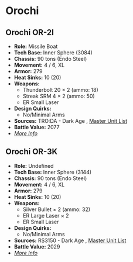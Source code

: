 # Orochi 

## Orochi OR-2I 

- **Role:** Missile Boat 
- **Tech Base:** Inner Sphere (3084) 
- **Chassis:** 90 tons (Endo Steel) 
- **Movement:** 4 / 6, XL 
- **Armor:** 279 
- **Heat Sinks:** 10 (20) 
- **Weapons:** 
  - Thunderbolt 20 × 2 (ammo: 18) 
  - Streak SRM 4 × 2 (ammo: 50) 
  - ER Small Laser 
- **Design Quirks:** 
  - No/Minimal Arms 
- **Sources:** TRO:DA - Dark Age , [Master Unit List](http://masterunitlist.info/Unit/Details/2343) 
- **Battle Value:** 2077 
- [*More Info*](orochi/orochi_or-2i.md) 

## Orochi OR-3K 

- **Role:** Undefined 
- **Tech Base:** Inner Sphere (3144) 
- **Chassis:** 90 tons (Endo Steel) 
- **Movement:** 4 / 6, XL 
- **Armor:** 279 
- **Heat Sinks:** 10 (20) 
- **Weapons:** 
  - Silver Bullet × 2 (ammo: 32) 
  - ER Large Laser × 2 
  - ER Small Laser 
- **Design Quirks:** 
  - No/Minimal Arms 
- **Sources:** RS3150 - Dark Age , [Master Unit List](http://masterunitlist.info/Unit/Details/7999) 
- **Battle Value:** 2029 
- [*More Info*](orochi/orochi_or-3k.md) 

